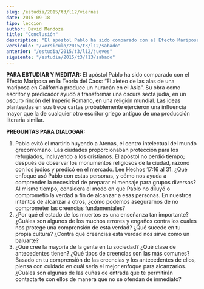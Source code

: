 ```yaml
---
slug: /estudia/2015/t3/l12/viernes
date: 2015-09-18
tipo: leccion
author: David Mendoza
title: "Conclusión"
description: "El apóstol Pablo ha sido comparado con el Efecto Mariposa en la Teoría del Caos: “El aleteo de las alas de una mariposa en California produce un huracán en el Asia”. Su obra como escritor y predicador ayudó a transformar una oscura secta judía, en un oscuro rincón del Imperio Romano, en una religión mundial."
versiculo: "/versiculo/2015/t3/l12/sabado"
anterior: "/estudia/2015/t3/l12/jueves"
siguiente: "/estudia/2015/t3/l13/sabado"
---
```


**PARA ESTUDIAR Y MEDITAR:** El apóstol Pablo ha sido comparado con el Efecto Mariposa en la Teoría del Caos: “El aleteo de las alas de una mariposa en California produce un huracán en el Asia”. Su obra como escritor y predicador ayudó a transformar una oscura secta judía, en un oscuro rincón del Imperio Romano, en una religión mundial. Las ideas planteadas en sus trece cartas probablemente ejercieron una influencia mayor que la de cualquier otro escritor griego antiguo de una producción literaria similar.

**PREGUNTAS PARA DIALOGAR:**

1. Pablo evitó el martirio huyendo a Atenas, el centro intelectual del mundo grecorromano. Las ciudades proporcionaban protección para los refugiados, incluyendo a los cristianos. El apóstol no perdió tiempo; después de observar los monumentos religiosos de la ciudad, razonó con los judíos y predicó en el mercado. Lee Hechos 17:16 al 31. ¿Qué enfoque usó Pablo con estas personas, y cómo nos ayuda a comprender la necesidad de preparar el mensaje para grupos diversos? Al mismo tiempo, considera el modo en que Pablo no diluyó o comprometió la verdad a fin de alcanzar a esas personas. En nuestros intentos de alcanzar a otros, ¿cómo podemos asegurarnos de no comprometer las creencias fundamentales?
2. ¿Por qué el estado de los muertos es una enseñanza tan importante? ¿Cuáles son algunos de los muchos errores y engaños contra los cuales nos protege una comprensión de esta verdad? ¿Qué sucede en tu propia cultura? ¿Contra qué creencias esta verdad nos sirve como un baluarte?
3. ¿Qué cree la mayoría de la gente en tu sociedad? ¿Qué clase de antecedentes tienen? ¿Qué tipos de creencias son las más comunes? Basado en tu comprensión de las creencias y los antecedentes de ellos, piensa con cuidado en cuál sería el mejor enfoque para alcanzarlos. ¿Cuáles son algunas de las cuñas de entrada que te permitirán contactarte con ellos de manera que no se ofendan de inmediato?
